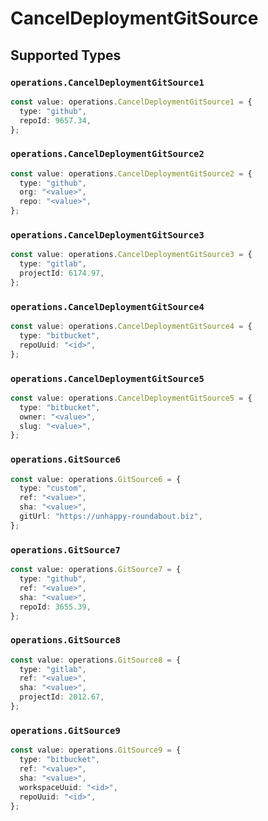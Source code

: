 # CancelDeploymentGitSource


## Supported Types

### `operations.CancelDeploymentGitSource1`

```typescript
const value: operations.CancelDeploymentGitSource1 = {
  type: "github",
  repoId: 9657.34,
};
```

### `operations.CancelDeploymentGitSource2`

```typescript
const value: operations.CancelDeploymentGitSource2 = {
  type: "github",
  org: "<value>",
  repo: "<value>",
};
```

### `operations.CancelDeploymentGitSource3`

```typescript
const value: operations.CancelDeploymentGitSource3 = {
  type: "gitlab",
  projectId: 6174.97,
};
```

### `operations.CancelDeploymentGitSource4`

```typescript
const value: operations.CancelDeploymentGitSource4 = {
  type: "bitbucket",
  repoUuid: "<id>",
};
```

### `operations.CancelDeploymentGitSource5`

```typescript
const value: operations.CancelDeploymentGitSource5 = {
  type: "bitbucket",
  owner: "<value>",
  slug: "<value>",
};
```

### `operations.GitSource6`

```typescript
const value: operations.GitSource6 = {
  type: "custom",
  ref: "<value>",
  sha: "<value>",
  gitUrl: "https://unhappy-roundabout.biz",
};
```

### `operations.GitSource7`

```typescript
const value: operations.GitSource7 = {
  type: "github",
  ref: "<value>",
  sha: "<value>",
  repoId: 3655.39,
};
```

### `operations.GitSource8`

```typescript
const value: operations.GitSource8 = {
  type: "gitlab",
  ref: "<value>",
  sha: "<value>",
  projectId: 2012.67,
};
```

### `operations.GitSource9`

```typescript
const value: operations.GitSource9 = {
  type: "bitbucket",
  ref: "<value>",
  sha: "<value>",
  workspaceUuid: "<id>",
  repoUuid: "<id>",
};
```


